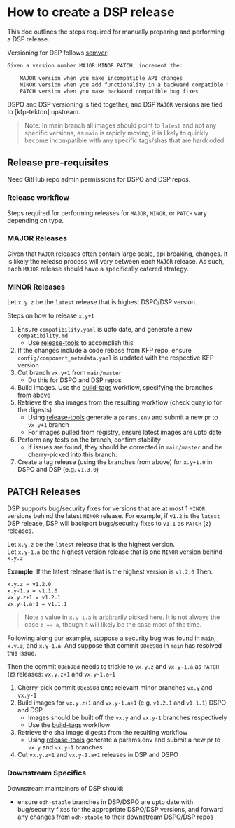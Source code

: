 # How to create a DSP release

This doc outlines the steps required for manually preparing and performing a DSP release.

Versioning for DSP follows [semver]:

```txt
Given a version number MAJOR.MINOR.PATCH, increment the:

    MAJOR version when you make incompatible API changes
    MINOR version when you add functionality in a backward compatible manner
    PATCH version when you make backward compatible bug fixes
```

DSPO and DSP versioning is tied together, and DSP `MAJOR` versions are tied to [kfp-tekton] upstream.

> Note: In main branch all images should point to `latest` and not any specific versions, as `main` is rapidly moving,
> it is likely to quickly become incompatible with any specific tags/shas that are hardcoded.

## Release pre-requisites

Need GitHub repo admin permissions for DSPO and DSP repos.

### Release workflow

Steps required for performing releases for `MAJOR`, `MINOR`, or `PATCH` vary depending on type.

### MAJOR Releases

Given that `MAJOR` releases often contain large scale, api breaking, changes. It is likely the release process will vary
between each `MAJOR` release. As such, each `MAJOR` release should have a specifically catered strategy.

### MINOR Releases

Let `x.y.z` be the `latest` release that is highest DSPO/DSP version.

Steps on how to release `x.y+1`

1. Ensure `compatibility.yaml` is upto date, and generate a new `compatibility.md`
   - Use [release-tools] to accomplish this
2. If the changes include a code rebase from KFP repo, ensure `config/component_metadata.yaml` is updated with the respective KFP version
3. Cut branch `vx.y+1` from `main/master`
   - Do this for DSPO and DSP repos
4. Build images. Use the [build-tags] workflow, specifying the branches from above
5. Retrieve the sha images from the resulting workflow (check quay.io for the digests)
   - Using [release-tools] generate a `params.env` and submit a new pr to `vx.y+1` branch
   - For images pulled from registry, ensure latest images are upto date
6. Perform any tests on the branch, confirm stability
   - If issues are found, they should be corrected in `main/master` and be cherry-picked into this branch.
7. Create a tag release (using the branches from above) for `x.y+1.0` in DSPO and DSP (e.g. `v1.3.0`)

## PATCH Releases

DSP supports bug/security fixes for versions that are at most 1 `MINOR` versions behind the latest `MINOR` release.
For example, if `v1.2` is the `latest` DSP release, DSP will backport bugs/security fixes to `v1.1` as `PATCH` (z) releases.

Let `x.y.z` be the `latest` release that is the highest version.\
Let `x.y-1.a` be the highest version release that is one `MINOR` version behind `x.y.z`

**Example**:
If the latest release that is the highest version is `v1.2.0`
Then:

```txt
x.y.z = v1.2.0
x.y-1.a = v1.1.0
vx.y.z+1 = v1.2.1
vx.y-1.a+1 = v1.1.1
```

> Note `a` value in `x.y-1.a` is arbitrarily picked here. It is not always the case `z == a`, though it will likely
> be the case most of the time.

Following along our example, suppose a security bug was found in `main`, `x.y.z`, and `x.y-1.a`.
And suppose that commit `08eb98d` in `main` has resolved this issue.

Then the commit `08eb98d` needs to trickle to `vx.y.z` and `vx.y-1.a` as `PATCH` (z) releases: `vx.y.z+1` and `vx.y-1.a+1`

1. Cherry-pick commit `08eb98d` onto relevant minor branches `vx.y` and `vx.y-1`
2. Build images for `vx.y.z+1` and `vx.y-1.a+1` (e.g. `v1.2.1` and `v1.1.1`) DSPO and DSP
   - Images should be built off the `vx.y` and `vx.y-1` branches respectively
   - Use the [build-tags] workflow
3. Retrieve the sha image digests from the resulting workflow
   - Using [release-tools] generate a params.env and submit a new pr to `vx.y` and `vx.y-1` branches
4. Cut `vx.y.z+1` and `vx.y-1.a+1` releases in DSP and DSPO

### Downstream Specifics

Downstream maintainers of DSP should:

- ensure `odh-stable` branches in DSP/DSPO are upto date with bug/security fixes for the appropriate DSPO/DSP versions,
  and forward any changes from `odh-stable` to their downstream DSPO/DSP repos

[semver]: https://semver.org/
[build-tags]: https://github.com/opendatahub-io/data-science-pipelines-operator/actions/workflows/build-tags.yml
[release-tools]: ../../scripts/release/README.md
